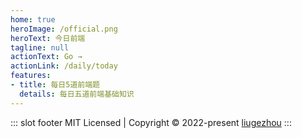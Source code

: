 ```yaml
---
home: true
heroImage: /official.png
heroText: 今日前端
tagline: null
actionText: Go →
actionLink: /daily/today
features:
- title: 每日5道前端题
  details: 每日五道前端基础知识
---
```


::: slot footer
MIT Licensed | Copyright © 2022-present [liugezhou](https://github.com/liugezhou)
:::
<comment/>